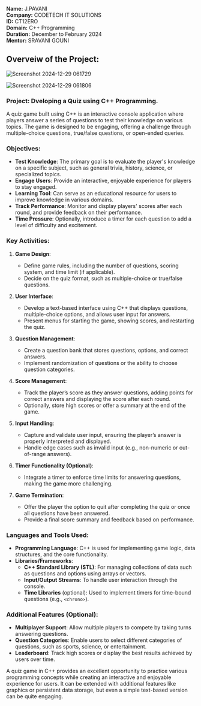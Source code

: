 **Name:** J.PAVANI  
**Company:** CODETECH IT SOLUTIONS  
**ID:** CT12ERO   
**Domain:** C++ Programming  
**Duration:** December to February 2024   
**Mentor:** SRAVANI GOUNI  


## Overveiw of the Project:
![Screenshot 2024-12-29 061729](https://github.com/user-attachments/assets/cb009cea-63eb-48b5-94d3-57848f47bda3)

![Screenshot 2024-12-29 061806](https://github.com/user-attachments/assets/9dfeb6ab-9310-4622-acf6-9dd569ab35bb)


### Project: Dveloping a Quiz using C++ Programming.

A quiz game built using C++ is an interactive console application where players answer a series of questions to test their knowledge on various topics. The game is designed to be engaging, offering a challenge through multiple-choice questions, true/false questions, or open-ended queries.

### Objectives:
- **Test Knowledge**: The primary goal is to evaluate the player's knowledge on a specific subject, such as general trivia, history, science, or specialized topics.
- **Engage Users**: Provide an interactive, enjoyable experience for players to stay engaged.
- **Learning Tool**: Can serve as an educational resource for users to improve knowledge in various domains.
- **Track Performance**: Monitor and display players' scores after each round, and provide feedback on their performance.
- **Time Pressure**: Optionally, introduce a timer for each question to add a level of difficulty and excitement.

### Key Activities:
1. **Game Design**:
   - Define game rules, including the number of questions, scoring system, and time limit (if applicable).
   - Decide on the quiz format, such as multiple-choice or true/false questions.

2. **User Interface**:
   - Develop a text-based interface using C++ that displays questions, multiple-choice options, and allows user input for answers.
   - Present menus for starting the game, showing scores, and restarting the quiz.

3. **Question Management**:
   - Create a question bank that stores questions, options, and correct answers.
   - Implement randomization of questions or the ability to choose question categories.

4. **Score Management**:
   - Track the player’s score as they answer questions, adding points for correct answers and displaying the score after each round.
   - Optionally, store high scores or offer a summary at the end of the game.

5. **Input Handling**:
   - Capture and validate user input, ensuring the player’s answer is properly interpreted and displayed.
   - Handle edge cases such as invalid input (e.g., non-numeric or out-of-range answers).

6. **Timer Functionality (Optional)**:
   - Integrate a timer to enforce time limits for answering questions, making the game more challenging.

7. **Game Termination**:
   - Offer the player the option to quit after completing the quiz or once all questions have been answered.
   - Provide a final score summary and feedback based on performance.

### Languages and Tools Used:
- **Programming Language**: C++ is used for implementing game logic, data structures, and the core functionality.
- **Libraries/Frameworks**:
  - **C++ Standard Library (STL)**: For managing collections of data such as questions and options using arrays or vectors.
  - **Input/Output Streams**: To handle user interaction through the console.
  - **Time Libraries** (optional): Used to implement timers for time-bound questions (e.g., `<chrono>`).

### Additional Features (Optional):
- **Multiplayer Support**: Allow multiple players to compete by taking turns answering questions.
- **Question Categories**: Enable users to select different categories of questions, such as sports, science, or entertainment.
- **Leaderboard**: Track high scores or display the best results achieved by users over time.

A quiz game in C++ provides an excellent opportunity to practice various programming concepts while creating an interactive and enjoyable experience for users. It can be extended with additional features like graphics or persistent data storage, but even a simple text-based version can be quite engaging.



